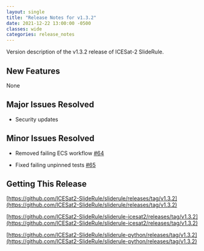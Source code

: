 ```yaml
---
layout: single
title: "Release Notes for v1.3.2"
date: 2021-12-22 13:00:00 -0500
classes: wide
categories: release_notes
---
```


Version description of the v1.3.2 release of ICESat-2 SlideRule.

## New Features

None

## Major Issues Resolved

- Security updates

## Minor Issues Resolved

- Removed failing ECS workflow [#64](https://github.com/ICESat2-SlideRule/sliderule-python/issues/64)

- Fixed failing unpinned tests [#65](https://github.com/ICESat2-SlideRule/sliderule-python/issues/65)

## Getting This Release

[https://github.com/ICESat2-SlideRule/sliderule/releases/tag/v1.3.2](https://github.com/ICESat2-SlideRule/sliderule/releases/tag/v1.3.2)

[https://github.com/ICESat2-SlideRule/sliderule-icesat2/releases/tag/v1.3.2](https://github.com/ICESat2-SlideRule/sliderule-icesat2/releases/tag/v1.3.2)

[https://github.com/ICESat2-SlideRule/sliderule-python/releases/tag/v1.3.2](https://github.com/ICESat2-SlideRule/sliderule-python/releases/tag/v1.3.2)

